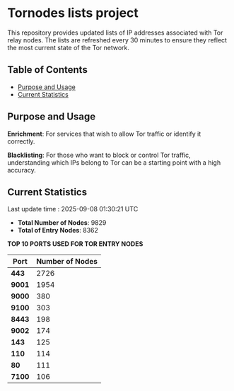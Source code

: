 # Tornodes lists project

This repository provides updated lists of IP addresses associated with Tor relay nodes. The lists are refreshed every 30 minutes to ensure they reflect the most current state of the Tor network.

## Table of Contents

- [Purpose and Usage](#purpose-and-usage)
- [Current Statistics](#current-statistics)


## Purpose and Usage

**Enrichment**: For services that wish to allow Tor traffic or identify it correctly.

**Blacklisting**: For those who want to block or control Tor traffic, understanding which IPs belong to Tor can be a starting point with a high accuracy.

## Current Statistics

Last update time : 2025-09-08 01:30:21 UTC

- **Total Number of Nodes**: 9829
- **Total of Entry Nodes**: 8362

**TOP 10 PORTS USED FOR TOR ENTRY NODES**

| **Port** | **Number of Nodes** |
|------|-----------------|
| **443**   | 2726  |
| **9001**   | 1954  |
| **9000**   | 380  |
| **9100**   | 303  |
| **8443**   | 198  |
| **9002**   | 174  |
| **143**   | 125  |
| **110**   | 114  |
| **80**   | 111  |
| **7100**   | 106  |

